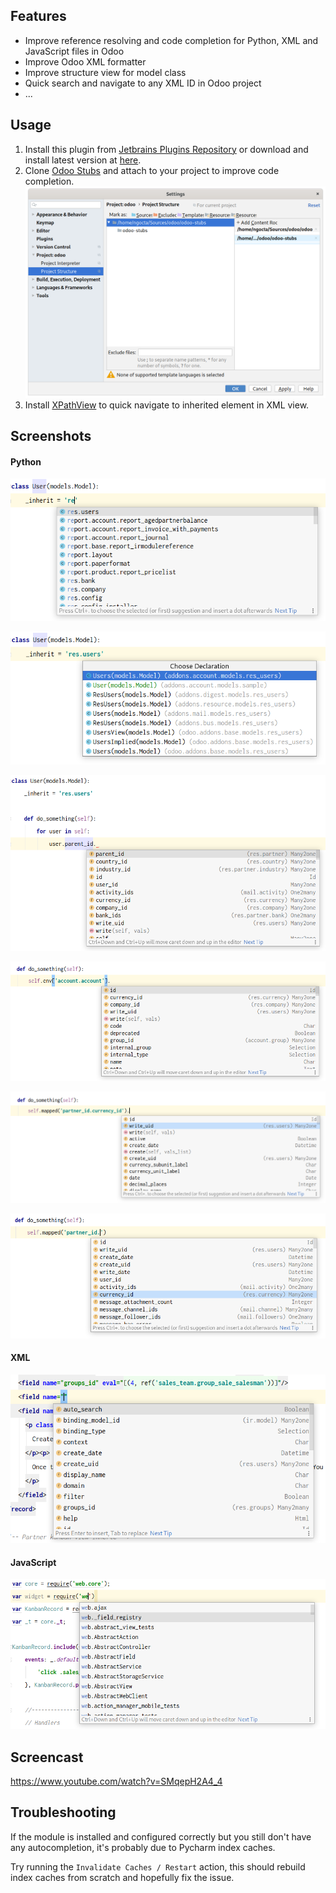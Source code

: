 ## Features
* Improve reference resolving and code completion for Python, XML and JavaScript files in Odoo</li>
* Improve Odoo XML formatter
* Improve structure view for model class
* Quick search and navigate to any XML ID in Odoo project
* ...

## Usage
1. Install this plugin from [Jetbrains Plugins Repository](https://plugins.jetbrains.com/plugin/13499-pycharm-odoo/)
or download and install latest version at [here](https://github.com/trinhanhngoc/pycharm-odoo/releases).
2. Clone [Odoo Stubs](https://github.com/trinhanhngoc/odoo-stubs) and attach to your project to improve code completion.
![](images/odoo-stubs.png)
3. Install [XPathView](https://plugins.jetbrains.com/plugin/12478-xpathview--xslt) to quick navigate to inherited element in XML view.

## Screenshots
#### Python
![Model name completion](images/model-name-completion.png)

![Go to model declaration](images/go-to-model-declaration.png)

![Model member completion](images/model-member-completion-1.png)

![Model member completion](images/model-member-completion-2.png)

![Model member completion](images/model-member-completion-3.png)

![Field path completion](images/field-path-completion.png)

#### XML
![XML completion](images/xml-completion.png)

#### JavaScript
![JavaScript completion](images/js-completion.png)

## Screencast
https://www.youtube.com/watch?v=SMqepH2A4_4

## Troubleshooting

If the module is installed and configured correctly but you still don't have any autocompletion, it's probably due to Pycharm index caches.

Try running the `Invalidate Caches / Restart` action, this should rebuild index caches from scratch and hopefully fix the issue.
